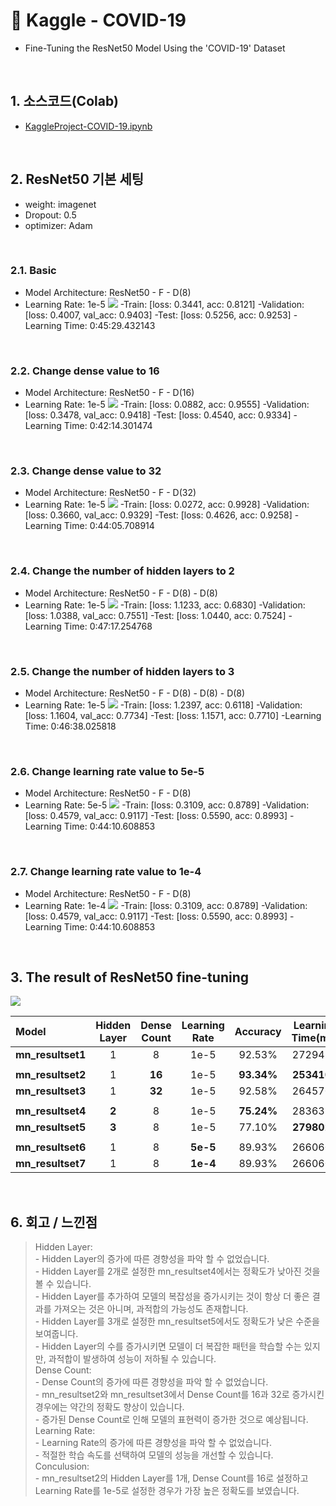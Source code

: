 # :pushpin: Kaggle - COVID-19
- Fine-Tuning the ResNet50 Model Using the 'COVID-19' Dataset

</br>

## 1. 소스코드(Colab)
- [KaggleProject-COVID-19.ipynb](https://colab.research.google.com/drive/18BXx_fb77k9KbYsv_bVidVf9FhbqK2KA#scrollTo=f2XiUpwDXhNq)

</br>

## 2. ResNet50 기본 세팅
- weight: imagenet
- Dropout: 0.5
- optimizer: Adam

</br>

### 2.1. Basic
- Model Architecture: ResNet50 - F - D(8)
- Learning Rate: 1e-5
![](./Graph/1.png)
-Train: [loss: 0.3441, acc: 0.8121]
-Validation: [loss: 0.4007, val_acc: 0.9403]
-Test: [loss: 0.5256, acc: 0.9253]
-Learning Time: 0:45:29.432143

</br>

### 2.2. Change dense value to 16
- Model Architecture: ResNet50 - F - D(16)
- Learning Rate: 1e-5
![](./Graph/2.png)
-Train: [loss: 0.0882, acc: 0.9555]
-Validation: [loss: 0.3478, val_acc: 0.9418]
-Test: [loss: 0.4540, acc: 0.9334]
-Learning Time: 0:42:14.301474

</br>

### 2.3. Change dense value to 32
- Model Architecture: ResNet50 - F - D(32)
- Learning Rate: 1e-5
![](./Graph/3.png)
-Train: [loss: 0.0272, acc: 0.9928]
-Validation: [loss: 0.3660, val_acc: 0.9329]
-Test: [loss: 0.4626, acc: 0.9258]
-Learning Time: 0:44:05.708914

</br>

### 2.4. Change the number of hidden layers to 2
- Model Architecture: ResNet50 - F - D(8) - D(8)
- Learning Rate: 1e-5
![](./Graph/4.png)
-Train: [loss: 1.1233, acc: 0.6830]
-Validation: [loss: 1.0388, val_acc: 0.7551]
-Test: [loss: 1.0440, acc: 0.7524]
-Learning Time: 0:47:17.254768

</br>

### 2.5. Change the number of hidden layers to 3
- Model Architecture: ResNet50 - F - D(8) - D(8) - D(8)
- Learning Rate: 1e-5
![](./Graph/5.png)
-Train: [loss: 1.2397, acc: 0.6118]
-Validation: [loss: 1.1604, val_acc: 0.7734]
-Test: [loss: 1.1571, acc: 0.7710]
-Learning Time: 0:46:38.025818

</br>

### 2.6. Change learning rate value to 5e-5
- Model Architecture: ResNet50 - F - D(8)
- Learning Rate: 5e-5
![](./Graph/6.png)
-Train: [loss: 0.3109, acc: 0.8789]
-Validation: [loss: 0.4579, val_acc: 0.9117]
-Test: [loss: 0.5590, acc: 0.8993]
-Learning Time: 0:44:10.608853

</br>

### 2.7. Change learning rate value to 1e-4
- Model Architecture: ResNet50 - F - D(8)
- Learning Rate: 1e-4
![](./Graph/7.png)
-Train: [loss: 0.3109, acc: 0.8789]
-Validation: [loss: 0.4579, val_acc: 0.9117]
-Test: [loss: 0.5590, acc: 0.8993]
-Learning Time: 0:44:10.608853

</br>

## 3. The result of ResNet50 fine-tuning

![](./Graph/result.png)

| Model | Hidden Layer | Dense Count | Learning Rate | Accuracy | Learning Time(ms) | 
| :-- | :-: | :-: | :-: | :-: | :-: |
| **mn_resultset1** | 1 | 8 | 1e-5 | 92.53% | 2729432 |
|  |  |  |  |  |  |
| **mn_resultset2** | 1 | **16** | 1e-5 | **93.34%** | **2534101** |
| **mn_resultset3** | 1 | **32** | 1e-5 | 92.58% | 2645708 |
|  |  |  |  |  |  |
| **mn_resultset4** | **2** | 8 | 1e-5 | **75.24%** | 2836354 |
| **mn_resultset5** | **3** | 8 | 1e-5 | 77.10% | **2798025** |
|  |  |  |  |  |  |
| **mn_resultset6** | 1 | 8 | **5e-5** | 89.93% | 2660608 |
| **mn_resultset7** | 1 | 8 | **1e-4** | 89.93% | 2660608 |

</br>

## 6. 회고 / 느낀점
>Hidden Layer:<br>
	- Hidden Layer의 증가에 따른 경향성을 파악 할 수 없었습니다.<br>
	- Hidden Layer를 2개로 설정한 mn_resultset4에서는 정확도가 낮아진 것을 볼 수 있습니다.<br>
	- Hidden Layer를 추가하여 모델의 복잡성을 증가시키는 것이 항상 더 좋은 결과를 가져오는 것은 아니며, 과적합의 가능성도 존재합니다.<br>
	- Hidden Layer를 3개로 설정한 mn_resultset5에서도 정확도가 낮은 수준을 보여줍니다. <br>
	- Hidden Layer의 수를 증가시키면 모델이 더 복잡한 패턴을 학습할 수는 있지만, 과적합이 발생하여 성능이 저하될 수 있습니다.<br>
>Dense Count:<br>
	- Dense Count의 증가에 따른 경향성을 파악 할 수 없었습니다.<br>
	- mn_resultset2와 mn_resultset3에서 Dense Count를 16과 32로 증가시킨 경우에는 약간의 정확도 향상이 있습니다. <br>
	- 증가된 Dense Count로 인해 모델의 표현력이 증가한 것으로 예상됩니다.<br>
>Learning Rate:<br>
	- Learning Rate의 증가에 따른 경향성을 파악 할 수 없었습니다.<br>
	- 적절한 학습 속도를 선택하여 모델의 성능을 개선할 수 있습니다.<br>
>Conculusion:<br>
	- mn_resultset2의 Hidden Layer를 1개, Dense Count를 16로 설정하고 Learning Rate를 1e-5로 설정한 경우가 가장 높은 정확도를 보였습니다.<br>

</br>
